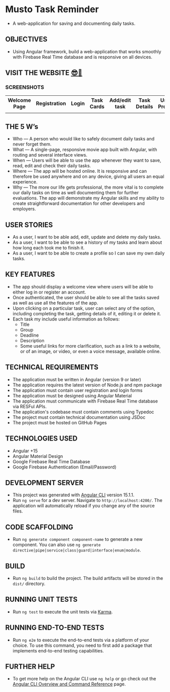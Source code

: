 # Musto Task Reminder

- A web-application for saving and documenting daily tasks.

## OBJECTIVES

- Using Angular framework, build a web-application that works smoothly with Firebase Real Time database and is responsive on all devices.

## VISIT THE WEBSITE [😎🔗](https://mustafa-sarshar.github.io/musto-task-reminder/#/welcome)

### SCREENSHOTS

<table width="100%" style="overflow:auto">
  <tr>
    <th width="16.6%" style="text-align:center;">Welcome Page</th>
    <th width="16.6%" style="text-align:center;">Registration</th>
    <th width="16.6%" style="text-align:center;">Login</th>
    <th width="16.6%" style="text-align:center;">Task Cards</th>
    <th width="16.6%" style="text-align:center;">Add/edit task</th>
    <th width="16.6%" style="text-align:center;">Task Details</th>
    <th width="16.6%" style="text-align:center;">User Profile</th>
  </tr>
  <tr>
    <td width="16.6%"><img src=""/></td>
    <td width="16.6%"><img src=""/></td>
    <td width="16.6%"><img src=""/></td>
    <td width="16.6%"><img src=""/></td>
    <td width="16.6%"><img src=""/></td>
    <td width="16.6%"><img src=""/></td>
    <td width="16.6%"><img src=""/></td>
  </tr>
</table>

## THE 5 W’s

- Who — A person who would like to safely document daily tasks and never forget them.
- What — A single-page, responsive movie app built with Angular, with routing and several interface views.
- When — Users will be able to use the app whenever they want to save, read, edit and check their daily tasks.
- Where — The app will be hosted online. It is responsive and can therefore be used anywhere and on any device, giving all users an equal experience.
- Why — The more our life gets professional, the more vital is to complete our daily tasks on time as well documenting them for further evaluations. The app will demonstrate my Angular skills and my ability to create straightforward documentation for other developers and employers.

## USER STORIES

- As a user, I want to be able add, edit, update and delete my daily tasks.
- As a user, I want to be able to see a history of my tasks and learn about how long each took me to finish it.
- As a user, I want to be able to create a profile so I can save my own daily tasks.

## KEY FEATURES

- The app should display a welcome view where users will be able to either log in or register an account.
- Once authenticated, the user should be able to see all the tasks saved as well as use all the features of the app.
- Upon clicking on a particular task, user can select any of the option, including completing the task, getting details of it, editing it or delete it.
- Each task my include useful information as follows:
  - Title
  - Group
  - Deadline
  - Description
  - Some useful links for more clarification, such as a link to a website, or of an image, or video, or even a voice message, available online.

## TECHNICAL REQUIREMENTS

- The application must be written in Angular (version 9 or later)
- The application requires the latest version of Node.js and npm package
- The application must contain user registration and login forms
- The application must be designed using Angular Material
- The application must communicate with Firebase Real Time database via RESFul APIs.
- The application's codebase must contain comments using Typedoc
- The project must contain technical documentation using JSDoc
- The project must be hosted on GitHub Pages

## TECHNOLOGIES USED

- Angular +15
- Angular Material Design
- Google Firebase Real Time Database
- Google Firebase Authentication (Email/Password)

## DEVELOPMENT SERVER

- This project was generated with [Angular CLI](https://github.com/angular/angular-cli) version 15.1.1.
- Run `ng serve` for a dev server. Navigate to `http://localhost:4200/`. The application will automatically reload if you change any of the source files.

## CODE SCAFFOLDING

- Run `ng generate component component-name` to generate a new component. You can also use `ng generate directive|pipe|service|class|guard|interface|enum|module`.

## BUILD

- Run `ng build` to build the project. The build artifacts will be stored in the `dist/` directory.

## RUNNING UNIT TESTS

- Run `ng test` to execute the unit tests via [Karma](https://karma-runner.github.io).

## RUNNING END-TO-END TESTS

- Run `ng e2e` to execute the end-to-end tests via a platform of your choice. To use this command, you need to first add a package that implements end-to-end testing capabilities.

## FURTHER HELP

- To get more help on the Angular CLI use `ng help` or go check out the [Angular CLI Overview and Command Reference](https://angular.io/cli) page.
